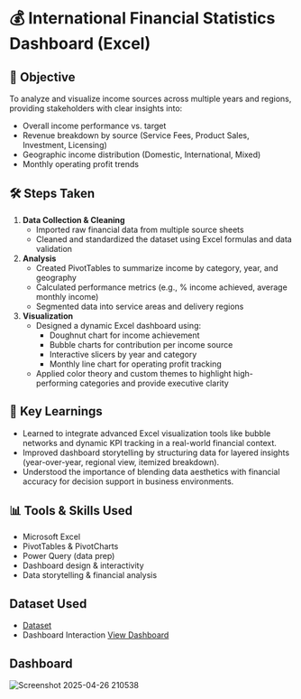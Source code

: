 # 💰 International Financial Statistics Dashboard (Excel)

## 🎯 Objective
To analyze and visualize income sources across multiple years and regions, providing stakeholders with clear insights into:
- Overall income performance vs. target
- Revenue breakdown by source (Service Fees, Product Sales, Investment, Licensing)
- Geographic income distribution (Domestic, International, Mixed)
- Monthly operating profit trends

## 🛠️ Steps Taken
1. **Data Collection & Cleaning**
   - Imported raw financial data from multiple source sheets
   - Cleaned and standardized the dataset using Excel formulas and data validation
2. **Analysis**
   - Created PivotTables to summarize income by category, year, and geography
   - Calculated performance metrics (e.g., % income achieved, average monthly income)
   - Segmented data into service areas and delivery regions
3. **Visualization**
   - Designed a dynamic Excel dashboard using:
     - Doughnut chart for income achievement
     - Bubble charts for contribution per income source
     - Interactive slicers by year and category
     - Monthly line chart for operating profit tracking
   - Applied color theory and custom themes to highlight high-performing categories and provide executive clarity

## 📌 Key Learnings
- Learned to integrate advanced Excel visualization tools like bubble networks and dynamic KPI tracking in a real-world financial context.
- Improved dashboard storytelling by structuring data for layered insights (year-over-year, regional view, itemized breakdown).
- Understood the importance of blending data aesthetics with financial accuracy for decision support in business environments.

## 📊 Tools & Skills Used
- Microsoft Excel  
- PivotTables & PivotCharts  
- Power Query (data prep)  
- Dashboard design & interactivity  
- Data storytelling & financial analysis

## Dataset Used 
- <a href="https://docs.google.com/spreadsheets/d/1tVQFRq_cfQzXqZK2WHDSsx6ZsrcUGM19/edit?usp=drive_link&ouid=100962587317720409092&rtpof=true&sd=true">Dataset</a>
- Dashboard Interaction <a href="https://drive.google.com/file/d/1vo2RHGUA-e1mNOgXyh5pYEn5-TMnsNZ3/view?usp=drive_link">View Dashboard</a>

## Dashboard
![Screenshot 2025-04-26 210538](https://github.com/user-attachments/assets/0c79eee6-562a-472c-b56a-69f794b79687)

